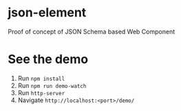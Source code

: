 # json-element
Proof of concept of JSON Schema based Web Component

# See the demo
1. Run `npm install`
2. Run `npm run demo-watch`
3. Run `http-server`
4. Navigate `http://localhost:<port>/demo/`
